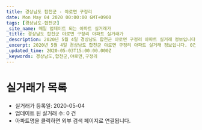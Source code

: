 ```yaml
---
title: 경상남도 합천군 - 야로면 구정리
date: Mon May 04 2020 00:00:00 GMT+0900
tags: [경상남도-합천군]
_site_name: 매일 업데이트 되는 아파트 실거래가
_title: 경상남도 합천군 야로면 구정리 아파트 실거래가
_description: 2020년 5월 4일 경상남도 합천군 야로면 구정리 아파트 실거래 정보입니다. 0건 아파트 정보가 있습니다.
_excerpt: 2020년 5월 4일 경상남도 합천군 야로면 구정리 아파트 실거래 정보입니다. 0건 아파트 정보가 있습니다.
_updated_time: 2020-05-03T15:00:00.000Z
_keywords: 경상남도,합천군,야로면,구정리
---
```






# 실거래가 목록
- 실거래가 등록일: 2020-05-04
- 업데이트 된 실거래 수: 0 건
- 아파트명을 클릭하면 외부 검색 페이지로 연결됩니다.




